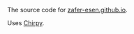 The source code for [zafer-esen.github.io](https://zafer-esen.github.io).

Uses [Chirpy](https://github.com/cotes2020/jekyll-theme-chirpy/).